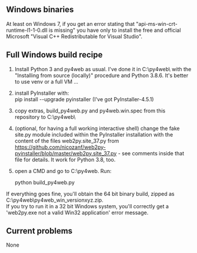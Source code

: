 ## Windows binaries

At least on Windows 7, if you get an error stating that "api-ms-win-crt-runtime-l1-1-0.dll is missing" you have only to install
the free and official Microsoft "Visual C++ Redistributable for Visual Studio".

## Full Windows build recipe


1. Install Python 3 and py4web as usual. I've done it in C:\py4web\ with the "Installing from source (locally)" procedure and Python 3.8.6. It's better to use venv or a full VM ...
1. install PyInstaller with:  
        pip install  --upgrade pyinstaller  (I've got PyInstaller-4.5.1)  
1. copy extras, build_py4web.py and py4web.win.spec from this repository to C:\py4web\
1. (optional, for having a full working interactive shell) change the fake site.py module included within the PyInstaller installation with the content of the files web2py.site_37.py 
   from https://github.com/nicozanf/web2py-pyinstaller/blob/master/web2py.site_37.py - see comments inside that file for details. It work for Python 3.8, too.
1. open a CMD and go to C:\py4web. Run:

    python build_py4web.py

If everything goes fine, you'll obtain the 64 bit binary build, zipped as C:\py4web\py4web_win_versionxyz.zip.  
If you try to run it in a 32 bit Windows system, you'll correctly get a 'web2py.exe not a valid Win32 application' error message.


## Current problems

None